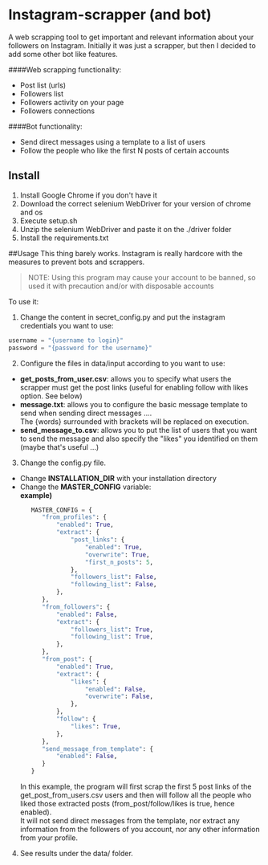 # Instagram-scrapper (and bot)
A web scrapping tool to get important and relevant information about your followers on Instagram.
Initially it was just a scrapper, but then I decided to add some other bot like features.

####Web scrapping functionality:
* Post list (urls)
* Followers list
* Followers activity on your page
* Followers connections

####Bot functionality:
* Send direct messages using a template to a list of users
* Follow the people who like the first N posts of certain accounts


## Install
1. Install Google Chrome if you don't have it
2. Download the correct selenium WebDriver for your version of chrome and os
3. Execute setup.sh
4. Unzip the selenium WebDriver and paste it on the ./driver folder
5. Install the requirements.txt

##Usage
This thing barely works. Instagram is really hardcore with the measures to prevent bots
and scrappers.
>NOTE: Using this program may cause your account to be banned, so used it with precaution and/or
> with disposable accounts

To use it:
1. Change the content in secret_config.py and put the instagram credentials
   you want to use:
```python
username = "{username to login}"
password = "{password for the username}"
```
2. Configure the files in data/input according to you want to use:
* **get_posts_from_user.csv**: allows you to specify what users the scrapper must get 
the post links (useful for enabling follow with likes option. See below)
*  **message.txt**: allows you to configure the basic message template to send when sending direct messages ....  
   The {words} surrounded with brackets will be replaced on execution. 
*  **send_message_to.csv**: allows you to put the list of users that you want to send the message and also
specify the "likes" you identified on them (maybe that's useful ...)
   
3. Change the config.py file.
* Change **INSTALLATION_DIR** with your installation directory
* Change the **MASTER_CONFIG** variable:  
**example)**  
  ```python
     MASTER_CONFIG = {
        "from_profiles": {
            "enabled": True,
            "extract": {
                "post_links": {
                    "enabled": True,
                    "overwrite": True,
                    "first_n_posts": 5,
                },
                "followers_list": False,
                "following_list": False,
            },
        },
        "from_followers": {
            "enabled": False,
            "extract": {
                "followers_list": True,
                "following_list": True,
            },
        },
        "from_post": {
            "enabled": True,
            "extract": {
                "likes": {
                    "enabled": False,
                    "overwrite": False,
                },
            },
            "follow": {
                "likes": True,
            },
        },
        "send_message_from_template": {
            "enabled": False,
        }
     }
  ````
    In this example,  the program will first scrap the first 5 post links
of the get_post_from_users.csv users and then will follow all the people
who liked those extracted posts (from_post/follow/likes is true, hence enabled).  
It will not send direct messages from the template, nor extract any information from 
the followers of you account, nor any other information from your profile.

4. See results under the data/ folder.

